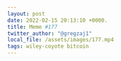 ```yaml
---
layout: post
date: 2022-02-15 20:13:10 +0000.
title: Meme #177
twitter_author: "@gregzaj1"
local_file: /assets/images/177.mp4
tags: wiley-coyote bitcoin
---
```

